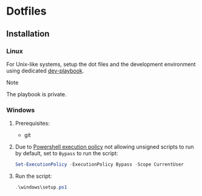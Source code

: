 # Dotfiles

## Installation

### Linux

For Unix-like systems, setup the dot files and the development environment using dedicated [dev-playbook](https://github.com/QuantumSpawner/dev-playbook).

> [!NOTE]
> The playbook is private.

### Windows

1. Prerequisites:

    - git

2. Due to [Powershell execution policy](https://learn.microsoft.com/en-us/powershell/module/microsoft.powershell.core/about/about_execution_policies) not allowing unsigned scripts to run by default, set to `Bypass` to run the script:

    ```ps1
    Set-ExecutionPolicy -ExecutionPolicy Bypass -Scope CurrentUser
    ```
3. Run the script:

    ```ps1
    .\windows\setup.ps1
    ```
